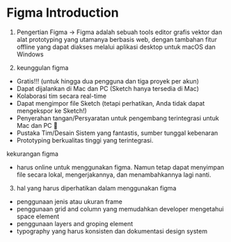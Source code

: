 # Figma Introduction 

1. Pengertian Figma -> Figma adalah sebuah tools editor grafis vektor dan alat prototyping yang utamanya berbasis web, dengan tambahan fitur offline yang dapat diakses melalui aplikasi desktop untuk macOS dan Windows

2. keunggulan figma 
 - Gratis!!! (untuk hingga dua pengguna dan tiga proyek per akun)
 - Dapat dijalankan di Mac dan PC (Sketch hanya tersedia di Mac)
 - Kolaborasi tim secara real-time
 - Dapat mengimpor file Sketch (tetapi perhatikan, Anda tidak dapat mengekspor ke Sketch!)
 - Penyerahan tangan/Persyaratan untuk pengembang terintegrasi untuk Mac dan PC 🥳
 - Pustaka Tim/Desain Sistem yang fantastis, sumber tunggal kebenaran
 - Prototyping berkualitas tinggi yang terintegrasi.

 kekurangan figma
 - harus online untuk menggunakan figma. Namun tetap dapat menyimpan file secara lokal, mengerjakannya, dan menambahkannya lagi nanti.

3. hal yang harus diperhatikan dalam menggunakan figma
 - penggunaan jenis atau ukuran frame 
 - penggunaan grid and column yang memudahkan developer mengetahui space element
 - penggunaan layers and groping element
 - typography yang harus konsisten dan dokumentasi design system